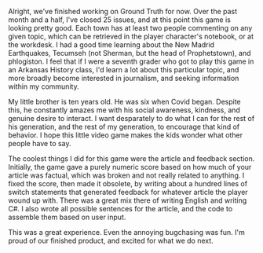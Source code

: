 Alright, we've finished working on Ground Truth for now. Over the past month and a half, I've closed 25 issues, and at 
this point this game is looking pretty good. Each town has at least two people commenting on any given topic, which can 
be retrieved in the player character's notebook, or at the workdesk. I had a good time learning about the New Madrid 
Earthquakes, Tecumseh (not Sherman, but the head of Prophetstown), and phlogiston. I feel that if I were a seventh grader
who got to play this game in an Arkansas History class, I'd learn a lot about this particular topic, and more broadly 
become interested in journalism, and seeking information within my community. 

My little brother is ten years old. He was six when Covid began. Despite this, he constantly amazes me with his social 
awareness, kindness, and genuine desire to interact. I want desparately to do what I can for the rest of his generation, 
and the rest of my generation, to encourage that kind of behavior. I hope this little video game makes the kids wonder 
what other people have to say.

The coolest things I did for this game were the article and feedback section. Initially, the game gave a purely numeric 
score based on how much of your article was factual, which was broken and not really related to anything. I fixed the 
score, then made it obsolete, by writing about a hundred lines of switch statements that generated feedback for whatever 
article the player wound up with. There was a great mix there of writing English and writing C#. I also wrote all 
possible sentences for the article, and the code to assemble them based on user input. 

This was a great experience. Even the annoying bugchasing was fun. I'm proud of our finished product, and excited for 
what we do next.
